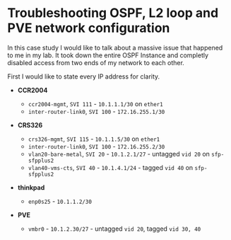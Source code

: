 # Troubleshooting OSPF, L2 loop and PVE network configuration

In this case study I would like to talk about a massive issue that happened to me in my lab. 
It took down the entire OSPF Instance and completly disabled access from two ends of my network to each other.  

First I would like to state every IP address for clarity.   

*   **CCR2004**
    *   `ccr2004-mgmt`, `SVI 111` - `10.1.1.1/30` on `ether1`
    *   `inter-router-link0`, `SVI 100` - `172.16.255.1/30` 

*   **CRS326**
    *   `crs326-mgmt`, `SVI 115` - `10.1.1.5/30` on `ether1`
    *   `inter-router-link0`, `SVI 100` - `172.16.255.2/30`
    *   `vlan20-bare-metal`, `SVI 20` - `10.1.2.1/27` - untagged `vid 20` on `sfp-sfpplus2`
    *   `vlan40-vms-cts`, `SVI 40` - `10.1.4.1/24` - tagged `vid 40` on `sfp-sfpplus2`

*   **thinkpad**
    *   `enp0s25` - `10.1.1.2/30`

*   **PVE**
    *   `vmbr0` - `10.1.2.30/27` - untagged `vid 20`, tagged `vid 30, 40`


